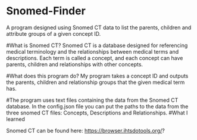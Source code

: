 # Snomed-Finder
A program designed using Snomed CT data to list the parents, children and attribute groups of a given concept ID. 

#What is Snomed CT?
Snomed CT is a database designed for referencing medical terminology and the relationships between medical terms and descriptions. Each term is called a concept, and each
concept can have parents, children and relationships with other concepts. 

#What does this program do?
My program takes a concept ID and outputs the parents, children and relationship groups that the given medical term has. 

#The program uses text files containing the data from the Snomed CT database. In the config.json file you can put the paths to the data from the three snomed CT files: Concepts, Descriptions and Relationships. 
#What I learned

Snomed CT can be found here: 
https://browser.ihtsdotools.org/?
